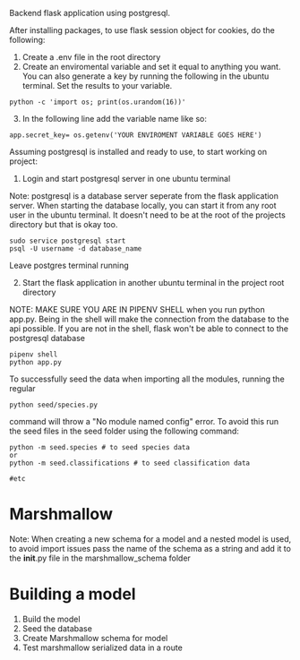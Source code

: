 Backend flask application using postgresql.

After installing packages, to use flask session object for cookies, do the following:

1. Create a .env file in the root directory
2. Create an enviromental variable and set it equal to anything you want. You can also generate a key by running the following in the ubuntu terminal. Set the results to your variable. 

```
python -c 'import os; print(os.urandom(16))'
```
3. In the following line add the variable name like so:

```
app.secret_key= os.getenv('YOUR ENVIROMENT VARIABLE GOES HERE')
```

Assuming postgresql is installed and ready to use, to start working on project:

1. Login and start postgresql server in one ubuntu terminal 

Note: postgresql is a database server seperate from the flask application server. When starting the database locally, you can start it from any root user in the ubuntu terminal. It doesn't need to be at the root of the projects directory but that is okay too.

```
sudo service postgresql start
psql -U username -d database_name
```
Leave postgres terminal running

2. Start the flask application in another ubuntu terminal in the project root directory

NOTE: MAKE SURE YOU ARE IN PIPENV SHELL when you run python app.py. Being in the shell will make the connection from the database to the api possible. If you are not in the shell, flask won't be able to connect to the postgresql database

```
pipenv shell
python app.py
```

To successfully seed the data when importing all the modules, running the regular 
```
python seed/species.py
``` 

command will throw a "No module named config" error. To avoid this run the seed files in the seed folder using the following command: 

```
python -m seed.species # to seed species data
or 
python -m seed.classifications # to seed classification data 

#etc
```

# Marshmallow

Note: When creating a new schema for a model and a nested model is used, to avoid import issues pass the name of the schema as a string and add it to the __init__.py file in the marshmallow_schema folder


# Building a model

1. Build the model 
2. Seed the database
3. Create Marshmallow schema for model
4. Test marshmallow serialized data in a route